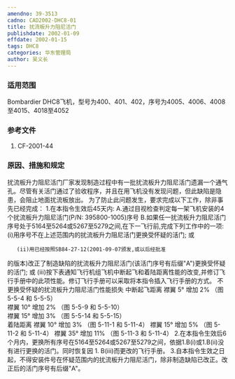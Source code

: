 ```yaml
---
amendno: 39-3513
cadno: CAD2002-DHC8-01
title: 扰流板升力阻尼活门
publishdate: 2002-01-09
effdate: 2002-01-15
tags: DHC8
categories: 华东管理局
author: 吴义长
---
```


### 适用范围 
Bombardier DHC8飞机，型号为400、401、402，序号为4005、4006、4008至4015、4018至4052

<!--more-->
### 参考文件
1. CF-2001-44

### 原因、措施和规定 
扰流板升力阻尼活门厂家发现制造过程中有一批扰流板升力阻尼活门遗漏一个通气孔。尽管有关活门通过了验收程序，并且在用飞机没有发现问题，但此缺陷是隐患，会阻止地面扰流板放出。 
    为了防止此问题发生，要求完成以下工作，除非事先已经完成： 
    1.在本指令生效后45天内: 
      A.通过目视检查判定每一架飞机安装的4个扰流板升力阻尼活门(P/N: 395800-1005)序号
      B.如果任一扰流板升力阻尼活门序号处于5164至5264或5267至5279之间,在下一飞行前,完成下列工作中的一项: 
(i)用序号不在上述范围内的扰流板升力阻尼活门更换受怀疑的活门; 或 

       (ii)用已经按照SB84-27-12(2001-09-07颁发,或以后经批准
  
的版本)改正了制造缺陷的扰流板升力阻尼活门(该活门序号有后缀"A")更换受怀疑的活门; 或 
(iii)按下表通知飞行机组飞机中断起飞和着陆距离性能的改变,并修订飞行手册中的此项性能。修订飞行手册可以采取将本指令插入飞行手册的方式。 
不更换受怀疑的扰流板升力阻尼活门性能损失 
中断起飞距离 
襟翼 5°  增加 2%   （图 5-5-4 和 5-5-5）  
襟翼 10°  增加 2%   （图 5-5-9 和 5-5-10）  
襟翼 15°  增加 3%   （图 5-5-14 和 5-5-15）  
着陆距离 
襟翼 10° 增加 3%  （图 5-11-1 和 5-11-4） 襟翼 15° 增加 5%  （图 5-11-2 和 5-11-4） 襟翼 35° 增加 11%  （图 5-11-3 和 5-11-4） 
    2.在本指令生效后6个月内，更换所有序号在5164至5264或5267至5279之间，依据1.B(i)或1.B(ii)没有进行更换的活门。同时恢复因
1.
B(iii)而更改的飞行手册。 
    3.自本指令生效之日起，不得安装件号在怀疑范围内的扰流板升力阻尼活门，除非制造缺陷已改正。改正后的活门序号有后缀"A"。

